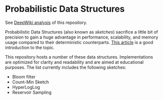 # Probabilistic Data Structures

See [DeepWiki analysis](https://deepwiki.com/mohsen3/ProbabilisticDataStructures) of this repository.

Probabilistic Data Structures (also known as _sketches_) sacrifice a little bit of precision to gain a huge advantage in performance, scalability, and memory usage compared to their deterministic counterparts. [This article](http://dimacs.rutgers.edu/~graham/pubs/papers/cacm-sketch.pdf) is a good introduction to the topic.

This repository hosts a number of these data structures. Implementations are optimized for clarity and readability and are aimed at educational purposes. The list currently includes the following sketches:

* Bloom filter
* Count-Min Sketch
* HyperLogLog
* Reservoir Sampling
